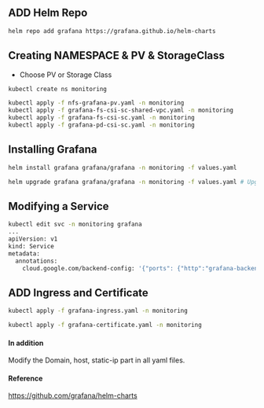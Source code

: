 ## ADD Helm Repo

```bash
helm repo add grafana https://grafana.github.io/helm-charts
```

## Creating NAMESPACE & PV & StorageClass
- Choose PV or Storage Class

```bash
kubectl create ns monitoring

kubectl apply -f nfs-grafana-pv.yaml -n monitoring
kubectl apply -f grafana-fs-csi-sc-shared-vpc.yaml -n monitoring 
kubectl apply -f grafana-fs-csi-sc.yaml -n monitoring
kubectl apply -f grafana-pd-csi-sc.yaml -n monitoring
```

## Installing Grafana

```bash
helm install grafana grafana/grafana -n monitoring -f values.yaml

helm upgrade grafana grafana/grafana -n monitoring -f values.yaml # Upgrade Method
```

## Modifying a Service

```bash
kubectl edit svc -n monitoring grafana
...
apiVersion: v1
kind: Service
metadata:
  annotations:
    cloud.google.com/backend-config: '{"ports": {"http":"grafana-backend-config"}}'
```

## ADD Ingress and Certificate

```bash
kubectl apply -f grafana-ingress.yaml -n monitoring

kubectl apply -f grafana-certificate.yaml -n monitoring
```

#### In addition
Modify the Domain, host, static-ip part in all yaml files. 

#### Reference
<https://github.com/grafana/helm-charts>

